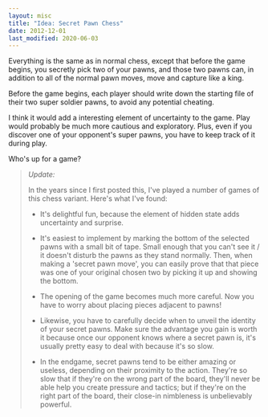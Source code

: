 ```yaml
---
layout: misc
title: "Idea: Secret Pawn Chess"
date: 2012-12-01
last_modified: 2020-06-03
---
```


Everything is the same as in normal chess, except that before the game begins, you secretly pick two of your pawns, and those two pawns can, in addition to all of the normal pawn moves, move and capture like a king.

Before the game begins, each player should write down the starting file of their two super soldier pawns, to avoid any potential cheating.

I think it would add a interesting element of uncertainty to the game. Play would probably be much more cautious and exploratory. Plus, even if you discover one of your opponent's super pawns, you have to keep track of it during play.

Who's up for a game?

> *Update:*
> 
> In the years since I first posted this, I've played a number of games of this chess variant. Here's what I've found:
> 
> - It's delightful fun, because the element of hidden state adds uncertainty and surprise.
>
> - It's easiest to implement by marking the bottom of the selected pawns with a small bit of tape. Small enough that you can't see it / it doesn't disturb the pawns as they stand normally. Then, when making a 'secret pawn move', you can easily prove that that piece was one of your original chosen two by picking it up and showing the bottom.
>
> - The opening of the game becomes much more careful. Now you have to worry about placing pieces adjacent to pawns!
>
> - Likewise, you have to carefully decide when to unveil the identity of your secret pawns. Make sure the advantage you gain is worth it because once our opponent knows where a secret pawn is, it's usually pretty easy to deal with because it's so slow.
>
> - In the endgame, secret pawns tend to be either amazing or useless, depending on their proximity to the action. They're so slow that if they're on the wrong part of the board, they'll never be able help you create pressure and tactics; but if they're on the right part of the board, their close-in nimbleness is unbelievably powerful.

